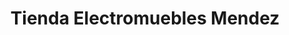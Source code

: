---
title: "Tienda Electromuebles Mendez"
url: /tejutla/tienda-electromuebles-mendez/
shop: Elektronik
---